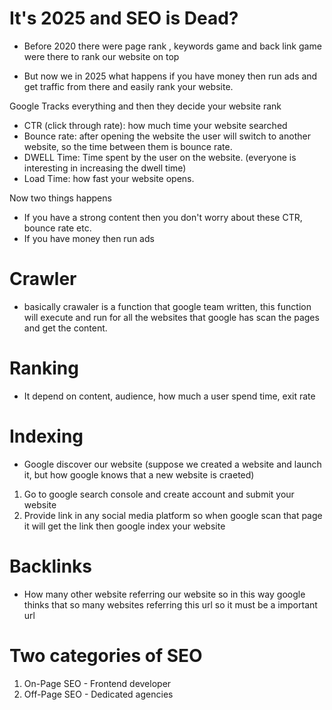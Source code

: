 # It's 2025 and SEO is Dead?

- Before 2020 there were page rank , keywords game and back link game were there to rank our website on top

- But now we in 2025 what happens if you have money then run ads and get traffic from there and easily rank your website.

Google Tracks everything and then they decide your website rank
- CTR (click through rate): how much time your website searched
- Bounce rate: after opening the website the user will switch to another website, so the time between them is bounce rate.
- DWELL Time: Time spent by the user on the website. (everyone is interesting in increasing the dwell time)
- Load Time: how fast your website opens.

Now two things happens
- If you have a strong content then you don't worry about these CTR, bounce rate etc.
- If you have money then run ads

# Crawler
- basically crawaler is a function that google team written, this function will execute and run for all the websites that google has scan the pages and get the content.

# Ranking
- It depend on content, audience, how much a user spend time, exit rate

# Indexing
- Google discover our website (suppose we created a website and launch it, but how google knows that a new website is craeted)
1. Go to google search console and create account and submit your website
2. Provide link in any social media platform so when google scan that page it will get the link then google index your website

# Backlinks
- How many other website referring our website so in this way google thinks that so many websites referring this url so it must be a important url

# Two categories of SEO
1. On-Page SEO - Frontend developer
2. Off-Page SEO - Dedicated agencies
